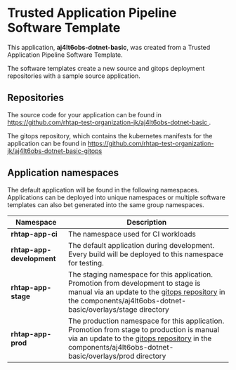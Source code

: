 # Trusted Application Pipeline Software Template

This application, **aj4lt6obs-dotnet-basic**, was created from a Trusted Application Pipeline Software Template.

The software templates create a new source and gitops deployment repositories with a sample source application. 

## Repositories

The source code for your application can be found in [https://github.com/rhtap-test-organization-jk/aj4lt6obs-dotnet-basic ](https://github.com/rhtap-test-organization-jk/aj4lt6obs-dotnet-basic ).
 
The gitops repository, which contains the kubernetes manifests for the application can be found in 
[https://github.com/rhtap-test-organization-jk/aj4lt6obs-dotnet-basic-gitops ](https://github.com/rhtap-test-organization-jk/aj4lt6obs-dotnet-basic-gitops ) 

## Application namespaces 

The default application will be found in the following namespaces. Applications can be deployed into unique namespaces or multiple software templates can also bet generated into the same group namespaces.  

|  Namespace   |  Description   |  
| -------- | -------- |
| **rhtap-app-ci** | The namespace used for CI workloads |
| **rhtap-app-development** | The default application during development. Every build will be deployed to this namespace for testing. |
| **rhtap-app-stage** | The staging namespace for this application. Promotion from development to stage is manual via an update to the [gitops repository](https://github.com/rhtap-test-organization-jk/aj4lt6obs-dotnet-basic-gitops ) in the components/aj4lt6obs-dotnet-basic/overlays/stage directory |
| **rhtap-app-prod** | The production namespace for this application. Promotion from stage to production is manual via an update to the [gitops repository](https://github.com/rhtap-test-organization-jk/aj4lt6obs-dotnet-basic-gitops ) in the components/aj4lt6obs-dotnet-basic/overlays/prod directory |